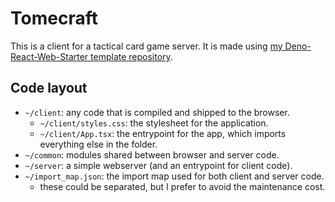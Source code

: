 # Tomecraft

This is a client for a tactical card game server. It is made using [my Deno-React-Web-Starter template repository](https://github.com/sullivansean27/deno-react-web-starter).

## Code layout

- `~/client`: any code that is compiled and shipped to the browser.
    - `~/client/styles.css`: the stylesheet for the application.
    - `~/client/App.tsx`: the entrypoint for the app, which imports everything else in the folder.
- `~/common`: modules shared between browser and server code.
- `~/server`: a simple webserver (and an entrypoint for client code).
- `~/import_map.json`: the import map used for both client and server code.
    - these could be separated, but I prefer to avoid the maintenance cost.
